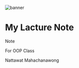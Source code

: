 ![banner](https://wallpapers.com/images/hd/tree-background-e7n2n1q2cshorl07.jpg)


# My Lacture Note

> [!NOTE]
> For OOP Class


Nattawat Mahachanawong




